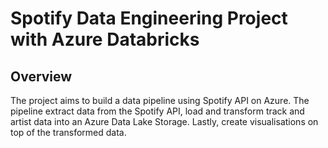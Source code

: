 # Spotify Data Engineering Project with Azure Databricks
## Overview
The project aims to build a data pipeline using Spotify API on Azure. The pipeline extract data from the Spotify API, load and transform track and artist data into an Azure Data Lake Storage. Lastly, create visualisations on top of the transformed data. 
